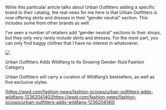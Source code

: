 While this particular article talks about Urban Outfitters adding a specific brand to their catalog, the real news for me here is that Urban Outfitters is now offering skirts and dresses in their “gender neutral” section. This includes some from other brands as well.

I’ve seen a number of retailers add “gender neutral” sections to their shops, but they only very rarely include skirts and dresses. For the most part, you can only find baggy clothes that I have no interest in whatsoever.

[](https://wwd.com/fashion-news/fashion-scoops/urban-outfitters-adds-wildfang-1236204140/ "Urban Outfitters Adds Wildfang to Its Growing Gender-fluid Fashion Category")

![](90195553_066_b.jpg)

Urban Outfitters Adds Wildfang to Its Growing Gender-fluid Fashion Category

Urban Outfitters will carry a curation of Wildfang’s bestsellers, as well as five exclusive styles.

[https://wwd.com/fashion-news/fashion-scoops/urban-outfitters-adds-wildfang-1236204140](https://wwd.com/fashion-news/fashion-scoops/urban-outfitters-adds-wildfang-1236204140)